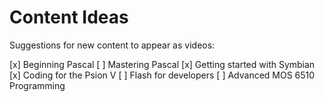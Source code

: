 # Content Ideas

Suggestions for new content to appear as videos:

[x] Beginning Pascal
[ ] Mastering Pascal
[x] Getting started with Symbian
[x] Coding for the Psion V
[ ] Flash for developers
[ ] Advanced MOS 6510 Programming
